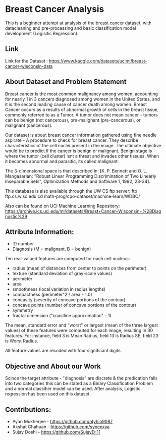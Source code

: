 # Breast Cancer Analysis
This is a beginner attempt at analysis of the breast cancer dataset, with datacleaning and pre-processing and basic classification model development (Logisitic Regression).

## Link
Link for the Dataset : https://www.kaggle.com/datasets/uciml/breast-cancer-wisconsin-data

## About Dataset and Problem Statement
Breast cancer is the most common malignancy among women, accounting for nearly 1 in 3 cancers diagnosed among women in the United States, and it is the second leading cause of cancer death among women. Breast Cancer occurs as a results of abnormal growth of cells in the breast tissue, commonly referred to as a Tumor. A tumor does not mean cancer - tumors can be benign (not cancerous), pre-malignant (pre-cancerous), or malignant (cancerous).

Our dataset is about breast cancer information gathered using fine needle aspirate - A procedure to check for breast cancer. They describe characteristics of the cell nuclei present in the image. The ultimate objective would be to predict if the cancer is benign or malignant. Benign stage is where the tumor (cell cluster) isnt a threat and invades other tissues. When it becomes abnormal and parasitic, its called malignant.

The 3-dimensional space is that described in: [K. P. Bennett and O. L. Mangasarian: "Robust Linear Programming Discrimination of Two Linearly Inseparable Sets", Optimization Methods and Software 1, 1992, 23-34].

This database is also available through the UW CS ftp server:
ftp ftp.cs.wisc.edu
cd math-prog/cpo-dataset/machine-learn/WDBC/

Also can be found on UCI Machine Learning Repository: https://archive.ics.uci.edu/ml/datasets/Breast+Cancer+Wisconsin+%28Diagnostic%29

## Attribute Information:

* ID number
* Diagnosis (M = malignant, B = benign)

Ten real-valued features are computed for each cell nucleus:

 * radius (mean of distances from center to points on the perimeter)
 * texture (standard deviation of gray-scale values)
 * perimeter
 * area
 * smoothness (local variation in radius lengths)
 * compactness (perimeter^2 / area - 1.0)
 * concavity (severity of concave portions of the contour)
 * concave points (number of concave portions of the contour)
 * symmetry
 * fractal dimension ("coastline approximation" - 1)

The mean, standard error and "worst" or largest (mean of the three
largest values) of these features were computed for each image,
resulting in 30 features. For instance, field 3 is Mean Radius, field
13 is Radius SE, field 23 is Worst Radius.

All feature values are recoded with four significant digits.

## Objective and About our Work
Scince the target attribute - "diagnosis" are discrete & the predication falls into two categories this can be stated as a Binary Classification Problem and a normal classifier model can be used.
After analysis, Logistic regression has been used on this dataset.

## Contributions:
 * Ayan Mukherjee - https://github.com/atyhio9087
 * Akshat Chahuan - https://github.com/syneoxya
 * Sujay Doshi    - https://github.com/SujayD-11
